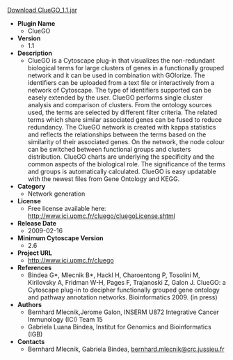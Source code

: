 <a href="ClueGO_1.1.jar">Download ClueGO_1.1.jar</a>

* __Plugin Name__
  * ClueGO
* __Version__
  * 1.1
* __Description__
  * ClueGO is a Cytoscape plug-in that visualizes the non-redundant biological terms for large clusters of genes in a functionally grouped network and it can be used in combination with GOlorize. The identifiers can be uploaded from a text file or interactively from a network of Cytoscape. The type of identifiers supported can be easely extended by the user. ClueGO performs single cluster analysis and comparison of clusters. From the ontology sources used, the terms are selected by different filter criteria. The related terms which share similar associated genes can be fused to reduce redundancy. The ClueGO network is created with kappa statistics and reflects the relationships between the terms based on the similarity of their associated genes. On the network, the node colour can be switched between functional groups and clusters distribution. ClueGO charts are underlying the specificity and the common aspects of the biological role. The significance of the terms and groups is automatically calculated. ClueGO is easy updatable with the newest files from Gene Ontology and KEGG.
* __Category__
  * Network generation
* __License__
  * Free license available here: http://www.ici.upmc.fr/cluego/cluegoLicense.shtml
* __Release Date__
  * 2009-02-16
* __Minimum Cytoscape Version__
  * 2.6
* __Project URL__
  * http://www.ici.upmc.fr/cluego
* __References__
  * Bindea G*, Mlecnik B*, Hackl H, Charoentong P, Tosolini M, Kirilovsky A, Fridman W-H, Pages F, Trajanoski Z, Galon J. ClueGO: a Cytoscape plug-in to decipher functionally grouped gene ontology and pathway annotation networks.
Bioinformatics 2009. (in press)
* __Authors__
  * Bernhard Mlecnik,Jerome Galon, INSERM U872 Integrative Cancer Immunology (ICI) Team 15
  * Gabriela Luana Bindea, Institut for Genomics and Bioinformatics (IGB)
* __Contacts__
  * Bernhard Mlecnik, Gabriela Bindea, bernhard.mlecnik@crc.jussieu.fr
